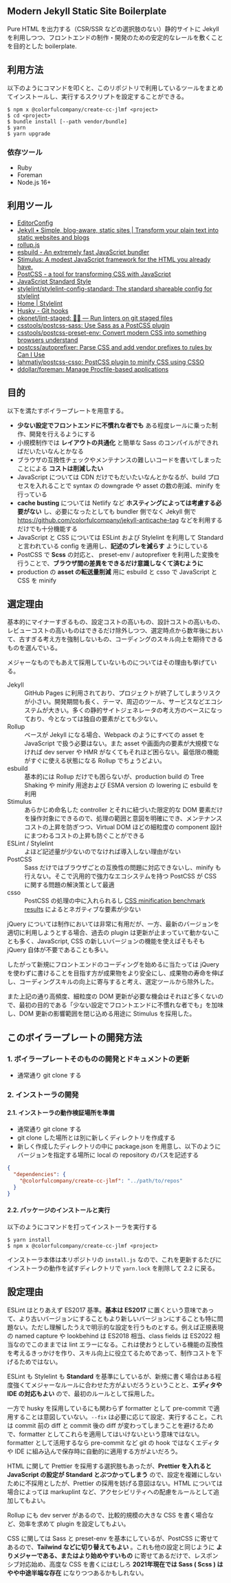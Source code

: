 Modern Jekyll Static Site Boilerplate
-------------------------------------

Pure HTML を出力する（CSR/SSR などの選択肢のない）静的サイトに Jekyll を利用しつつ、フロントエンドの制作・開発のための安定的なレールを敷くことを目的とした boilerplate.

利用方法
--------

以下のようにコマンドを叩くと、このリポジトリで利用しているツールをまとめてインストールし、実行するスクリプトを設定することができる。

```
$ npm x @colorfulcompany/create-cc-jlmf <project>
$ cd <project>
$ bundle install [--path vendor/bundle]
$ yarn
$ yarn upgrade
```

### 依存ツール

 * Ruby
 * Foreman
 * Node.js 16+

利用ツール
----------

 * [EditorConfig](https://editorconfig.org/)
 * [Jekyll • Simple, blog\-aware, static sites \| Transform your plain text into static websites and blogs](https://jekyllrb.com/)
 * [rollup\.js](https://rollupjs.org/guide/en/)
 * [esbuild \- An extremely fast JavaScript bundler](https://esbuild.github.io/)
 * [Stimulus: A modest JavaScript framework for the HTML you already have\.](https://stimulus.hotwired.dev/)
 * [PostCSS \- a tool for transforming CSS with JavaScript](https://postcss.org/)
 * [JavaScript Standard Style](https://standardjs.com/)
 * [stylelint/stylelint\-config\-standard: The standard shareable config for stylelint](https://github.com/stylelint/stylelint-config-standard)
 * [Home \| Stylelint](https://stylelint.io/)
 * [Husky \- Git hooks](https://typicode.github.io/husky/#/)
 * [okonet/lint\-staged: 🚫💩 — Run linters on git staged files](https://github.com/okonet/lint-staged)
 * [csstools/postcss\-sass: Use Sass as a PostCSS plugin](https://github.com/csstools/postcss-sass)
 * [csstools/postcss\-preset\-env: Convert modern CSS into something browsers understand](https://github.com/csstools/postcss-preset-env)
 * [postcss/autoprefixer: Parse CSS and add vendor prefixes to rules by Can I Use](https://github.com/postcss/autoprefixer)
 * [lahmatiy/postcss\-csso: PostCSS plugin to minify CSS using CSSO](https://github.com/lahmatiy/postcss-csso)
 * [ddollar/foreman: Manage Procfile\-based applications](https://github.com/ddollar/foreman)

目的
----

以下を満たすボイラープレートを用意する。

 * **少ない設定でフロントエンドに不慣れな者でも** ある程度レールに乗った制作、開発を行えるようにする
 * 小規模制作では **レイアウトの共通化** と簡単な Sass のコンパイルができればだいたいなんとかなる
 * ブラウザの互換性チェックやメンテナンスの難しいコードを書いてしまったことによる **コストは削減したい**
 * JavaScript については CDN だけでもだいたいなんとかなるが、build プロセスを入れることで syntax の downgrade や asset の数の削減、minify を行っている
 * **cache busting** については Netlify など **ホスティングによっては考慮する必要がない** し、必要になったとしても bundler 側でなく Jekyll 側で https://github.com/colorfulcompany/jekyll-anticache-tag などを利用するだけでも十分機能する
 * JavaScript と CSS については ESLint および Stylelint を利用して Standard と言われている config を適用し、**記述のブレを減らす** ようにしている
 * PostCSS で **Scss** の対応と、 preset-env / autoprefixer を利用した変換を行うことで、**ブラウザ間の差異をできるだけ意識しなくて済むように**
 * production の **asset の転送量削減** 用に esbuild と csso で JavaScript と CSS を minify

選定理由
--------

基本的にマイナーすぎるもの、設定コストの高いもの、設計コストの高いもの、レビューコストの高いものはできるだけ除外しつつ、選定時点から数年後において、古すぎる考え方を強制しないもの、コーディングのスキル向上を期待できるものを選んでいる。

メジャーなものでもあえて採用していないものについてはその理由も挙げている。

<dl>
  <dt>Jekyll</dt>
  <dd>GitHub Pages に利用されており、プロジェクトが終了してしまうリスクが小さい。開発期間も長く、テーマ、周辺のツール、サービスなどエコシステムが大きい。多くの静的サイトジェネレータの考え方のベースになっており、今となっては独自の要素がとても少ない。</dd>
  <dt>Rollup</dt>
  <dd>ベースが Jekyll になる場合、Webpack のようにすべての asset を JavaScript で扱う必要はない。また asset や画面内の要素が大規模でなければ dev server や HMR がなくてもそれほど困らない。最低限の機能がすぐに使える状態になる Rollup でちょうどよい。</dd>
  <dt>esbuild</dt>
  <dd>基本的には Rollup だけでも困らないが、production build の Tree Shaking や minify 用途および ESMA version の lowering に esbuild を利用</dd>
  <dt>Stimulus</dt>
  <dd>あらかじめ命名した controller とそれに紐づいた限定的な DOM 要素だけを操作対象にできるので、処理の範囲と意図を明確にでき、メンテナンスコストの上昇を防ぎつつ、Virtual DOM ほどの細粒度の component 設計にまつわるコストの上昇も防ぐことができる</dd>
  <dt>ESLint / Stylelint</dt>
  <dd>よほど記述量が少ないのでなければ導入しない理由がない</dd>
  <dt>PostCSS</dt>
  <dd>Sass だけではブラウザごとの互換性の問題に対応できないし、minify も行えない。そこで汎用的で強力なエコシステムを持つ PostCSS が CSS に関する問題の解決策として最適</dd>
  <dt>csso</dt>
  <dd>PostCSS の処理の中に入れられるし <a href="https://goalsmashers.github.io/css-minification-benchmark/">CSS minification benchmark results</a> によるとネガティブな要素が少ない</dd>
</dl>

jQuery については制作においては非常に有用だが、一方、最新のバージョンを適切に利用しようとする場合、過去の plugin は更新が止まっていて動かないことも多く、JavaScript, CSS の新しいバージョンの機能を使えばそもそも jQuery 自体が不要であることも多い。

したがって新規にフロントエンドのコーディングを始めるに当たっては jQuery を使わずに書けることを目指す方が成果物をより安全にし、成果物の寿命を伸ばし、コーディングスキルの向上に寄与すると考え、選定ツールから除外した。

また上記の通り高頻度、細粒度の DOM 更新が必要な機会はそれほど多くないので、最初の目的である「少ない設定でフロントエンドに不慣れな者でも」を加味し、DOM 更新の影響範囲を閉じ込める用途に Stimulus を採用した。

このボイラープレートの開発方法
----------------------------

### 1. ボイラープレートそのものの開発とドキュメントの更新

 * 通常通り git clone する

### 2. インストーラの開発

#### 2.1. インストーラの動作検証場所を準備

 * 通常通り git clone する
 * git clone した場所とは別に新しくディレクトリを作成する
 * 新しく作成したディレクトリの中に package.json を用意し、以下のようにバージョンを指定する場所に local の repository のパスを記述する

```json
{
  "dependencies": {
    "@colorfulcompany/create-cc-jlmf": "../path/to/repos"
  }
}
```

#### 2.2. パッケージのインストールと実行

以下のようにコマンドを打ってインストーラを実行する

```
$ yarn install
$ npm x @colorfulcompany/create-cc-jlmf <project>
```

インストーラ本体は本リポジトリの `install.js` なので、これを更新するたびにインストーラの動作を試すディレクトリで `yarn.lock` を削除して 2.2 に戻る。

設定理由
--------

ESLint はとりあえず ES2017 基準。**基本は ES2017** に置くという意味であって、より古いバージョンにすることもより新しいバージョンにすることも特に問題ない。ただし理解したうえで明示的な設定を行うものとする。例えば正規表現の named capture や lookbehind は ES2018 相当、class fields は ES2022 相当なのでこのままでは lint エラーになる。これは使おうとしている機能の互換性を考えるきっかけを作り、スキル向上に役立てるためであって、制作コストを下げるためではない。

ESLint も Stylelint も **Standard** を基準にしているが、新規に書く場合はある程度強くてメジャーなルールに合わせた方がよいだろうということと、**エディタや IDE の対応もよい** ので、最初のルールとして採用した。

一方で husky を採用しているにも関わらず formatter として pre-commit で適用することは意図していない。`--fix` は必要に応じて設定、実行すること。これは commit 前の diff と commit 後の diff が変わってしまうことを避けるためで、formatter としてこれらを適用してはいけないという意味ではない。formatter として活用するなら pre-commit など git の hook ではなくエディタや IDE に組み込んで保存時に自動的に適用する方がよいだろう。

HTML に関して Prettier を採用する選択肢もあったが、**Prettier を入れると JavaScript の設定が Standard とぶつかってしまう** ので、設定を複雑にしないために不採用としたが、Prettier の採用を妨げる意図はない。HTML については場合によっては markuplint など、アクセシビリティへの配慮をルールとして追加してもよい。

Rollup にも dev server があるので、比較的規模の大きな CSS を書く場合など、効率を求めて plugin を設定してもよい。

CSS に関しては Sass と preset-env を基本にしているが、PostCSS に寄せてあるので、**Tailwind などに切り替えてもよい** 。これも他の設定と同じように **よりメジャーである、またはより始めやすいもの** に寄せてあるだけで、レスポンシブ対応始め、高度な CSS を書くにはむしろ **2021年現在では Sass ( Scss ) はやや中途半端な存在** になりつつあるかもしれない。
